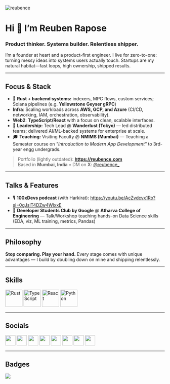 <p align="left">
  <img src="https://komarev.com/ghpvc/?username=reubence" alt="reubence" />
</p>

# Hi 👋 I’m Reuben Rapose

### Product thinker. Systems builder. Relentless shipper.
I’m a founder at heart and a product-first engineer. I live for zero-to-one: turning messy ideas into systems users actually touch. Startups are my natural habitat—fast loops, high ownership, shipped results.

---

## Focus & Stack
- 🦀 **Rust + backend systems:** indexers, MPC flows, custom services; Solana pipelines (e.g. **Yellowstone Geyser gRPC**)
- **Infra**: Scaling workloads across **AWS, GCP, and Azure** (CI/CD, networking, IAM, orchestration, observability).  
- **Web2**: **TypeScript/React** with a focus on clean, scalable interfaces. 
- 🧭 **Leadership:** Tech Lead @ **Wanderlust (Tokyo)** — led distributed teams; delivered AI/ML-backed systems for enterprise at scale.
- 🎓 **Teaching:** Visiting Faculty @ **NMIMS (Mumbai)** — Teaching a Semester course on *"Introduction to Modern App Development"* to 3rd-year engg undergrads.

> Portfolio (lightly outdated): **https://reubence.com**  
> Based in **Mumbai, India** • DM on **X**: [@reubence_](https://twitter.com/reubence_)

---

## Talks & Features
- 🎙️ **100xDevs podcast** (with Harkirat): https://youtu.be/AcZvdcvx1Ro?si=0gJslT4DZw4WlxxE  
- 🧪 **Developer Students Club by Google** @ **Atharva College of Engineering** — Talk/Workshop teaching hands-on Data Science skills (EDA, viz, ML training, metrics, Pandas)

---

## Philosophy
**Stop comparing. Play your hand.** Every stage comes with unique advantages — I build by doubling down on mine and shipping relentlessly.

---

## Skills
<p align="left">
  <a href="https://www.rust-lang.org/" target="_blank" rel="noreferrer"><img src="https://raw.githubusercontent.com/danielcranney/readme-generator/main/public/icons/skills/rust-colored.svg" width="54" height="54" alt="Rust" /></a>
  <a href="https://www.typescriptlang.org/" target="_blank" rel="noreferrer"><img src="https://raw.githubusercontent.com/danielcranney/readme-generator/main/public/icons/skills/typescript-colored.svg" width="54" height="54" alt="TypeScript" /></a>
  <a href="https://react.dev/" target="_blank" rel="noreferrer"><img src="https://raw.githubusercontent.com/danielcranney/readme-generator/main/public/icons/skills/react-colored.svg" width="54" height="54" alt="React" /></a>
  <a href="https://www.python.org/" target="_blank" rel="noreferrer"><img src="https://raw.githubusercontent.com/danielcranney/readme-generator/main/public/icons/skills/python-colored.svg" width="54" height="54" alt="Python" /></a>
</p>

---

## Socials
<p align="left">
  <a href="https://dev.to/reubence" target="_blank" rel="noreferrer"><img src="https://raw.githubusercontent.com/danielcranney/readme-generator/main/public/icons/socials/devdotto.svg" width="32" height="32" /></a>
  <a href="https://discord.com/users/reubence#7614" target="_blank" rel="noreferrer"><img src="https://raw.githubusercontent.com/danielcranney/readme-generator/main/public/icons/socials/discord.svg" width="32" height="32" /></a>
  <a href="https://github.com/reubence" target="_blank" rel="noreferrer"><img src="https://raw.githubusercontent.com/danielcranney/readme-generator/main/public/icons/socials/github.svg" width="32" height="32" /></a>
  <a href="https://www.instagram.com/reubenrapose" target="_blank" rel="noreferrer"><img src="https://raw.githubusercontent.com/danielcranney/readme-generator/main/public/icons/socials/instagram.svg" width="32" height="32" /></a>
  <a href="https://www.linkedin.com/in/reubence" target="_blank" rel="noreferrer"><img src="https://raw.githubusercontent.com/danielcranney/readme-generator/main/public/icons/socials/linkedin.svg" width="32" height="32" /></a>
  <a href="https://medium.com/@reubence" target="_blank" rel="noreferrer"><img src="https://raw.githubusercontent.com/danielcranney/readme-generator/main/public/icons/socials/medium.svg" width="32" height="32" /></a>
  <a href="https://stackoverflow.com/users/reuben-rapose" target="_blank" rel="noreferrer"><img src="https://raw.githubusercontent.com/danielcranney/readme-generator/main/public/icons/socials/stackoverflow.svg" width="32" height="32" /></a>
  <a href="https://twitter.com/reubence_" target="_blank" rel="noreferrer"><img src="https://raw.githubusercontent.com/danielcranney/readme-generator/main/public/icons/socials/twitter.svg" width="32" height="32" /></a>
</p>

---

## Badges
<a href="https://github.com/reubence">
  <img src="https://github-readme-streak-stats.herokuapp.com/?user=reubence&stroke=ffffff&background=1c1917&ring=0891b2&fire=0891b2&currStreakNum=ffffff&currStreakLabel=0891b2&sideNums=ffffff&sideLabels=ffffff&dates=ffffff&hide_border=true" />
</a>
